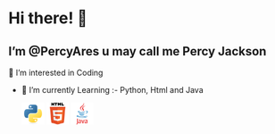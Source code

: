 <h1>Hi there! <span class="wave">👋</span></h1>

I’m @PercyAres u may call me Percy Jackson
- 

👀 I’m interested in Coding
- 🌱 I’m currently Learning :- Python, Html and Java 

  <a href="https://www.python.org/" target="_blank"> </a>  <img src="https://raw.githubusercontent.com/devicons/devicon/master/icons/python/python-original.svg" alt="python" width="40" height="40"/>  <a href="https://html.com/" target="_blank"> </a>  <img src="https://raw.githubusercontent.com/devicons/devicon/master/icons/html5/html5-original-wordmark.svg" alt="python" width="40" height="40"/>  <a href="https://www.java.com/en/" target="_blank"> </a>  <img src="https://raw.githubusercontent.com/devicons/devicon/master/icons/java/java-original-wordmark.svg" alt="python" width="40" height="40"/>


<!---
PercyAres/PercyAres is a ✨ special ✨ repository because its `README.md` (this file) appears on your GitHub profile.
You can click the Preview link to take a look at your changes.
--->
